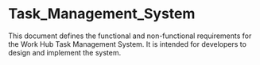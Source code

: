 # Task_Management_System
This document defines the functional and non-functional requirements for the Work Hub Task Management System. It is intended for developers to design and implement the system.
